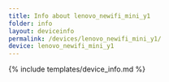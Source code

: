 ```yaml
---
title: Info about lenovo_newifi_mini_y1
folder: info
layout: deviceinfo
permalink: /devices/lenovo_newifi_mini_y1/
device: lenovo_newifi_mini_y1
---
```

{% include templates/device_info.md %}
